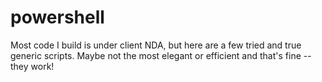# powershell
Most code I build is under client NDA, but here are a few tried and true generic scripts. Maybe not the most elegant or efficient and that's fine -- they work! 
